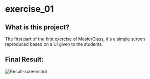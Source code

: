 # exercise_01

## What is this project?
The first part of the first exercise of MasterClass, it's a simple screen reproduced based on a UI given to the students.

## Final Result:
![Result-screenshot](https://user-images.githubusercontent.com/61558146/161432602-3eabe9ae-19c7-4fff-b746-7a50656c0f21.jpg)
